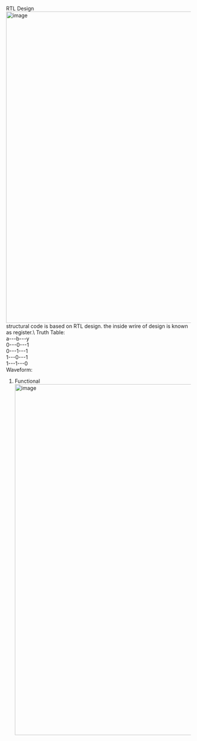 RTL Design
<img width="850" alt="image" src="https://github.com/user-attachments/assets/9305e1bc-cc49-4195-8325-2dca282a1878">
structural code is based on RTL design. the inside wrire of design is known as register.\\
Truth Table: \
a---b---y \
0---0---1  \
0---1---1  \
1---0---1  \
1---1---0  \
Waveform: 
1. Functional
   <img width="958" alt="image" src="https://github.com/user-attachments/assets/06fef6ac-e316-44cc-97db-cb65b09cd14b">
